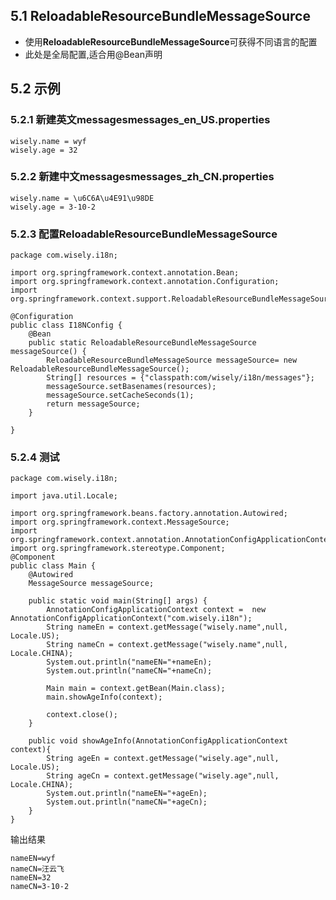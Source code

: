 ## 5.1 ReloadableResourceBundleMessageSource
- 使用**ReloadableResourceBundleMessageSource**可获得不同语言的配置
- 此处是全局配置,适合用@Bean声明

## 5.2 示例

### 5.2.1 新建英文messagesmessages_en_US.properties
```
wisely.name = wyf
wisely.age = 32
```

### 5.2.2 新建中文messagesmessages_zh_CN.properties
```
wisely.name = \u6C6A\u4E91\u98DE
wisely.age = 3-10-2
```

### 5.2.3 配置ReloadableResourceBundleMessageSource
```
package com.wisely.i18n;

import org.springframework.context.annotation.Bean;
import org.springframework.context.annotation.Configuration;
import org.springframework.context.support.ReloadableResourceBundleMessageSource;

@Configuration
public class I18NConfig {
	@Bean
	public static ReloadableResourceBundleMessageSource messageSource() {
		ReloadableResourceBundleMessageSource messageSource= new ReloadableResourceBundleMessageSource();
		String[] resources = {"classpath:com/wisely/i18n/messages"};
		messageSource.setBasenames(resources);
		messageSource.setCacheSeconds(1);
		return messageSource;
	}

}
```

### 5.2.4 测试
```
package com.wisely.i18n;

import java.util.Locale;

import org.springframework.beans.factory.annotation.Autowired;
import org.springframework.context.MessageSource;
import org.springframework.context.annotation.AnnotationConfigApplicationContext;
import org.springframework.stereotype.Component;
@Component
public class Main {
	@Autowired
	MessageSource messageSource;

	public static void main(String[] args) {
		AnnotationConfigApplicationContext context =  new AnnotationConfigApplicationContext("com.wisely.i18n");
		String nameEn = context.getMessage("wisely.name",null, Locale.US);
		String nameCn = context.getMessage("wisely.name",null, Locale.CHINA);
		System.out.println("nameEN="+nameEn);
		System.out.println("nameCN="+nameCn);

		Main main = context.getBean(Main.class);
		main.showAgeInfo(context);

		context.close();
	}

	public void showAgeInfo(AnnotationConfigApplicationContext context){
		String ageEn = context.getMessage("wisely.age",null, Locale.US);
		String ageCn = context.getMessage("wisely.age",null, Locale.CHINA);
		System.out.println("nameEN="+ageEn);
		System.out.println("nameCN="+ageCn);
	}
}

```
输出结果
```
nameEN=wyf
nameCN=汪云飞
nameEN=32
nameCN=3-10-2
```